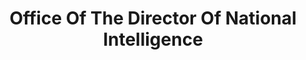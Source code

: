 ---
# This topic lives at
# https://digital.gov/topics/office-of-the-director-of-national-intelligence

# Topic Title
title: "Office Of The Director Of National Intelligence"

# description — keep it short and clear
summary: ""

# Weight
weight: 1

# For more information on managing topics,
# see https://github.com/GSA/digitalgov.gov/wiki/topics
---